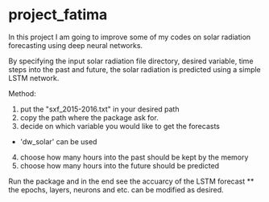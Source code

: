 # project_fatima

In this project I am going to improve some of my codes on solar radiation forecasting using deep neural networks.

By specifying the input solar radiation file directory, desired variable, time steps into the past and future, the solar radiation is predicted using a simple LSTM network. 

Method:
1. put the "sxf_2015-2016.txt" in your desired path
2. copy the path where the package ask for. 
3. decide on which variable you would like to get the forecasts
* 'dw_solar' can be used
4. choose how many hours into the past should be kept by the memory
5. choose how many hours into the future should be predicted

Run the package and in the end see the accuarcy of the LSTM forecast
** the epochs, layers, neurons and etc. can be modified as desired. 
